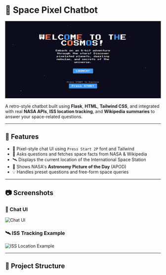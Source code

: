 # 🚀 Space Pixel Chatbot

<p align="center">
  <img src="welc.png" alt="Pixel Chatbot Preview" width="600"/>
</p>

A retro-style chatbot built using **Flask**, **HTML**, **Tailwind CSS**, and integrated with real **NASA APIs**, **ISS location tracking**, and **Wikipedia summaries** to answer your space-related questions.

---

## 🌌 Features

- 💬 Pixel-style chat UI using `Press Start 2P` font and Tailwind
- 🚀 Asks questions and fetches space facts from NASA & Wikipedia
- 🛰️ Displays the current location of the International Space Station
- 📸 Shows NASA's **Astronomy Picture of the Day** (APOD)
- 💡 Handles preset questions and free-form space queries

---

## 📷 Screenshots

### 🌠 Chat UI
<img src="https://webbackgrnd.png" alt="Chat UI" width="600"/>

### 🛰️ ISS Tracking Example
<img src="https://your-iss-image-url.jpg" alt="ISS Location Example" width="600"/>

---

## 📁 Project Structure

